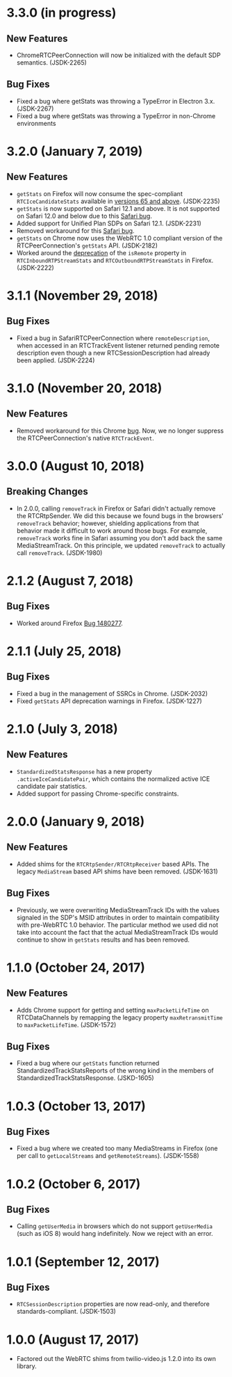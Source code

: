 3.3.0 (in progress)
===================

New Features
------------

- ChromeRTCPeerConnection will now be initialized with the default SDP semantics. (JSDK-2265)

Bug Fixes
---------

- Fixed a bug where getStats was throwing a TypeError in Electron 3.x. (JSDK-2267)
- Fixed a bug where getStats was throwing a TypeError in non-Chrome environments

3.2.0 (January 7, 2019)
=======================

New Features
------------

- `getStats` on Firefox will now consume the spec-compliant `RTCIceCandidateStats`
  available in [versions 65 and above](https://www.fxsitecompat.com/en-CA/docs/2018/rtcicecandidatestats-has-been-updated-to-the-latest-spec/). (JSDK-2235)
- `getStats` is now supported on Safari 12.1 and above. It is not supported
  on Safari 12.0 and below due to this [Safari bug](https://bugs.webkit.org/show_bug.cgi?id=192601).
- Added support for Unified Plan SDPs on Safari 12.1. (JSDK-2231)
- Removed workaround for this [Safari bug](https://bugs.webkit.org/show_bug.cgi?id=174323).
- `getStats` on Chrome now uses the WebRTC 1.0 compliant version of the
  RTCPeerConnection's `getStats` API. (JSDK-2182)
- Worked around the [deprecation](https://blog.mozilla.org/webrtc/getstats-isremote-65/) of the
  `isRemote` property in `RTCInboundRTPStreamStats` and `RTCOutboundRTPStreamStats` in Firefox. (JSDK-2222)

3.1.1 (November 29, 2018)
=========================

Bug Fixes
---------

- Fixed a bug in SafariRTCPeerConnection where `remoteDescription`, 
  when accessed in an RTCTrackEvent listener returned pending remote description 
  even though a new RTCSessionDescription had already been applied. (JSDK-2224)

3.1.0 (November 20, 2018)
=========================

New Features
------------

- Removed workaround for this Chrome [bug](https://bugs.chromium.org/p/chromium/issues/detail?id=774303).
  Now, we no longer suppress the RTCPeerConnection's native `RTCTrackEvent`.

3.0.0 (August 10, 2018)
=======================

Breaking Changes
----------------

- In 2.0.0, calling `removeTrack` in Firefox or Safari didn't actually remove
  the RTCRtpSender. We did this because we found bugs in the browsers'
  `removeTrack` behavior; however, shielding applications from that behavior
  made it difficult to work around those bugs. For example, `removeTrack` works
  fine in Safari assuming you don't add back the same MediaStreamTrack. On this
  principle, we updated `removeTrack` to actually call `removeTrack`. (JSDK-1980)

2.1.2 (August 7, 2018)
======================

Bug Fixes
---------

- Worked around Firefox [Bug 1480277](https://bugzilla.mozilla.org/show_bug.cgi?id=1480277).

2.1.1 (July 25, 2018)
=====================

Bug Fixes
---------

- Fixed a bug in the management of SSRCs in Chrome. (JSDK-2032)
- Fixed `getStats` API deprecation warnings in Firefox. (JSDK-1227)

2.1.0 (July 3, 2018)
====================

New Features
------------

- `StandardizedStatsResponse` has a new property `.activeIceCandidatePair`,
  which contains the normalized active ICE candidate pair statistics.
- Added support for passing Chrome-specific constraints.

2.0.0 (January 9, 2018)
=======================

New Features
------------

- Added shims for the `RTCRtpSender/RTCRtpReceiver` based APIs. The legacy
  `MediaStream` based API shims have been removed. (JSDK-1631)

Bug Fixes
---------

- Previously, we were overwriting MediaStreamTrack IDs with the values signaled
  in the SDP's MSID attributes in order to maintain compatibility with
  pre-WebRTC 1.0 behavior. The particular method we used did not take into
  account the fact that the actual MediaStreamTrack IDs would continue to show
  in `getStats` results and has been removed.

1.1.0 (October 24, 2017)
========================

New Features
------------

- Adds Chrome support for getting and setting `maxPacketLifeTime` on
  RTCDataChannels by remapping the legacy property `maxRetransmitTime` to
  `maxPacketLifeTime`. (JSDK-1572)

Bug Fixes
---------

- Fixed a bug where our `getStats` function returned
  StandardizedTrackStatsReports of the wrong kind in the members of
  StandardizedTrackStatsResponse. (JSKD-1605)

1.0.3 (October 13, 2017)
========================

Bug Fixes
---------

- Fixed a bug where we created too many MediaStreams in Firefox (one per call to
  `getLocalStreams` and `getRemoteStreams`). (JSDK-1558)

1.0.2 (October 6, 2017)
=======================

Bug Fixes
---------

- Calling `getUserMedia` in browsers which do not support `getUserMedia` (such
  as iOS 8) would hang indefinitely. Now we reject with an error.

1.0.1 (September 12, 2017)
==========================

Bug Fixes
---------

- `RTCSessionDescription` properties are now read-only, and therefore standards-compliant. (JSDK-1503)  

1.0.0 (August 17, 2017)
=======================

- Factored out the WebRTC shims from twilio-video.js 1.2.0 into its own library.

